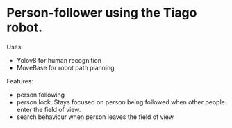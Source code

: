 <h1>Person-follower using the Tiago robot.</h1> 

Uses:
- Yolov8 for human recognition
- MoveBase for robot path planning

Features:
- person following
- person lock. Stays focused on person being followed when other people enter the field of view.
- search behaviour when person leaves the field of view
